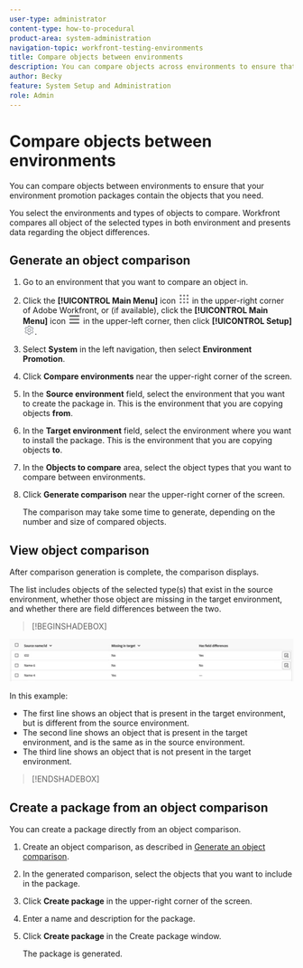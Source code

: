```yaml
---
user-type: administrator
content-type: how-to-procedural
product-area: system-administration
navigation-topic: workfront-testing-environments
title: Compare objects between environments
description: You can compare objects across environments to ensure that your environment promotion packages contain the objects that you need.
author: Becky
feature: System Setup and Administration
role: Admin
---
```

# Compare objects between environments

You can compare objects between environments to ensure that your environment promotion packages contain the objects that you need. 

You select the environments and types of objects to compare. Workfront compares all object of the selected types in both environment and presents data regarding the object differences.

## Generate an object comparison

1. Go to an environment that you want to compare an object in. 
1. Click the **[!UICONTROL Main Menu]** icon ![Main Menu](/help/_includes/assets/main-menu-icon.png) in the upper-right corner of Adobe Workfront, or (if available), click the **[!UICONTROL Main Menu]** icon ![Main Menu](/help/_includes/assets/main-menu-icon-left-nav.png) in the upper-left corner, then click **[!UICONTROL Setup]** ![Setup icon](/help/_includes/assets/gear-icon-setup.png).
1. Select **System** in the left navigation, then select **Environment Promotion**.
1. Click **Compare environments** near the upper-right corner of the screen.
1. In the **Source environment** field, select the  environment that you want to create the package in. This is the environment that you are copying objects **from**.
1. In the **Target environment** field, select the environment where you want to install the package. This is the environment that you are copying objects **to**. 
1. In the **Objects to compare** area, select the object types that you want to compare between environments. 
1. Click **Generate comparison** near the upper-right corner of the screen.

   The comparison may take some time to generate, depending on the number and size of compared objects.

## View object comparison

After comparison generation is complete, the comparison displays.

The list includes objects of the selected type(s) that exist in the source environment, whether those object are missing in the target environment, and whether there are field differences between the two.

>[!BEGINSHADEBOX]

![Comparison example](assets/environment-promotion-comparison.png)

In this example:

* The first line shows an object that is present in the target environment, but is different from the source environment.
* The second line shows an object that is present in the target environment, and is the same as in the source environment.
* The third line shows an object that is not present in the target environment.

>[!ENDSHADEBOX]

## Create a package from an object comparison

You can create a package directly from an object comparison.

1. Create an object comparison, as described in [Generate an object comparison](#generate-an-object-comparison).
1. In the generated comparison, select the objects that you want to include in the package.
1. Click **Create package** in the upper-right corner of the screen.
1. Enter a name and description for the package.
1. Click **Create package** in the Create package window.

   The package is generated.
